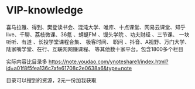 # VIP-knowledge
喜马拉雅、得到、樊登读书会、混沌大学、唯库、十点课堂、网易云课堂、知乎live、千聊、荔枝微课、36氪 、蜻蜓FM 、馒头学院 、功夫财经 、三节课、 一块听听、有道  、长投学堂课程合集、 极客时间、 职问 、抖音、A视野、万门大学、陆家嘴学堂、在行、互联网网赚课程、 等其他数十家平台。包含1800多个栏目

实际内容比目录多
https://note.youdao.com/ynoteshare1/index.html?id=a01f8f5fea136c7afe61708c2e0638a6&type=note

目录可以搜到的资源，2元一份加我获取




